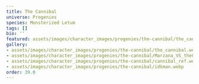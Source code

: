 ```yaml
---
title: The Cannibal
universe: Progenies
species: Monsterized Letum
tags: []
bio: ''
featured: assets/images/character_images/progenies/the-cannibal/the_cannibal.webp
gallery:
- assets/images/character_images/progenies/the-cannibal/the_cannibal.webp
- assets/images/character_images/progenies/the-cannibal/Marzana_VS_theCannibal.webp
- assets/images/character_images/progenies/the-cannibal/cannibal_ref.webp
- assets/images/character_images/progenies/the-cannibal/idkman.webp
order: 39.0
---
```




